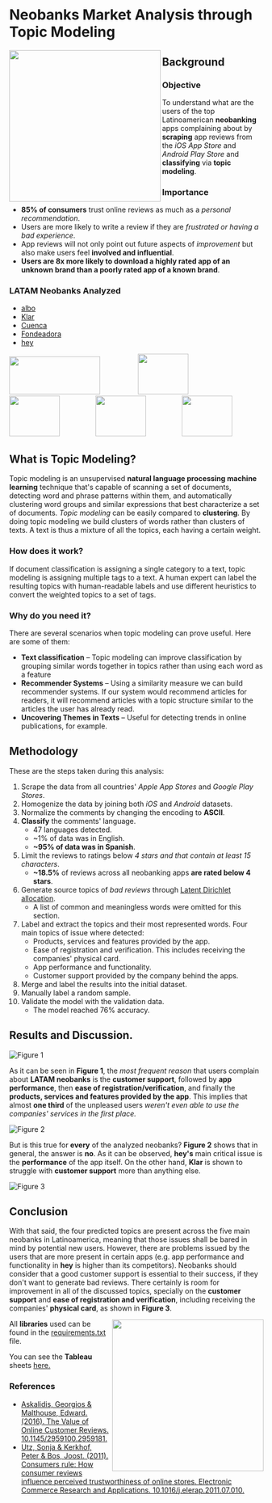 # Neobanks Market Analysis through Topic Modeling

<img src='https://github.com/rodrigocantu/neobanking-market-analysis/blob/main/graphics/NEO-BANKING_1.jpg'  width="300" height="300" align="left">

## Background

### Objective
To understand what are the users of the top Latinoamerican **neobanking** apps complaining about by **scraping** app reviews from the *iOS App Store* and *Android Play Store* and **classifying** via **topic modeling**.

### Importance
* **85% of consumers** trust online reviews as much as a *personal recommendation*.
* Users are more likely to write a review if they are *frustrated or having a bad experience*.
* App reviews will not only point out future aspects of _improvement_ but also make users feel **involved and influential**.
* **Users are 8x more likely to download a highly rated app of an unknown brand than a poorly rated app of a known brand**.

### LATAM Neobanks Analyzed
* [albo]('https://www.albo.mx/')
* [Klar]('https://www.klar.mx/')
* [Cuenca]('https://cuenca.com/')
* [Fondeadora]('https://fondeadora.com/')
* [hey]('https://www.heybanco.com/index')

<img src="https://github.com/rodrigocantu/neobanking-market-analysis/blob/main/graphics/albo-logo.jpg"  width="180" height="75"> &nbsp; &nbsp; &nbsp; &nbsp; &nbsp; &nbsp; &nbsp; &nbsp; &nbsp; <img src="https://github.com/rodrigocantu/neobanking-market-analysis/blob/main/graphics/cuenca-logo.png"  width="100" height="80"> &nbsp; &nbsp; &nbsp; &nbsp; &nbsp; &nbsp; &nbsp; &nbsp; &nbsp; <img src="https://github.com/rodrigocantu/neobanking-market-analysis/blob/main/graphics/klar-logo.png"  width="100" height="80">&nbsp; &nbsp; &nbsp; &nbsp; &nbsp; &nbsp; &nbsp; &nbsp; &nbsp; <img src="https://github.com/rodrigocantu/neobanking-market-analysis/blob/main/graphics/fondeadora-logo.jpg"  width="100" height="80">&nbsp; &nbsp; &nbsp; &nbsp; &nbsp; &nbsp; &nbsp; &nbsp; &nbsp; <img src="https://github.com/rodrigocantu/neobanking-market-analysis/blob/main/graphics/hey-logo.png"  width="100" height="80">

## What is Topic Modeling?
Topic modeling is an unsupervised **natural language processing machine learning** technique that's capable of scanning a set of documents, detecting word and phrase patterns within them, and automatically clustering word groups and similar expressions that best characterize a set of documents. *Topic modeling* can be easily compared to **clustering**. By doing topic modeling we build clusters of words rather than clusters of texts. A text is thus a mixture of all the topics, each having a certain weight.

### How does it work?
If document classification is assigning a single category to a text, topic modeling is assigning multiple tags to a text. A human expert can label the resulting topics with human-readable labels and use different heuristics to convert the weighted topics to a set of tags.

### Why do you need it?
There are several scenarios when topic modeling can prove useful. Here are some of them:
- **Text classification** – Topic modeling can improve classification by grouping similar words together in topics rather than using each word as a feature
- **Recommender Systems** – Using a similarity measure we can build recommender systems. If our system would recommend articles for readers, it will recommend articles with a topic structure similar to the articles the user has already read.
- **Uncovering Themes in Texts** – Useful for detecting trends in online publications, for example.

## Methodology
These are the steps taken during this analysis:
1. Scrape the data from all countries' *Apple App Stores* and *Google Play Stores*.
2. Homogenize the data by joining both *iOS* and *Android* datasets.
3. Normalize the comments by changing the encoding to **ASCII**.
4. **Classify** the comments' language.
    - 47 languages detected.
    - ~1% of data was in English.
    - **~95% of data was in Spanish**.
5. Limit the reviews to ratings below *4 stars and that contain at least 15 characters*.
    - **~18.5%** of reviews across all neobanking apps **are rated below 4 stars**.
6. Generate source topics of *bad reviews* through [Latent Dirichlet allocation]('https://en.wikipedia.org/wiki/Latent_Dirichlet_allocation').
    - A list of common and meaningless words were omitted for this section.
7. Label and extract the topics and their most represented words. Four main topics of issue where detected:
    - Products, services and features provided by the app.
    - Ease of registration and verification. This includes receiving the companies' physical card.
    - App performance and functionality.
    - Customer support provided by the company behind the apps.
8. Merge and label the results into the initial dataset.
9. Manually label a random sample.
10. Validate the model with the validation data.
    - The model reached 76% accuracy.

## Results and Discussion.

![Figure 1](https://github.com/rodrigocantu/neobanking-market-analysis/blob/main/graphics/figures/fig-1.png)

As it can be seen in **Figure 1**, the *most frequent reason* that users complain about **LATAM neobanks** is the **customer support**, followed by **app performance**, then **ease of registration/verification**, and finally the **products, services and features provided by the app**. This implies that almost **one third** of the unpleased users _weren't even able to use the companies' services in the first place._


![Figure 2](https://github.com/rodrigocantu/neobanking-market-analysis/blob/main/graphics/figures/fig-2.png)


But is this true for **every** of the analyzed neobanks? **Figure 2** shows that in general, the answer is **no**. As it can be observed, **hey's** main critical issue is the **performance** of the app itself. On the other hand, **Klar** is shown to struggle with **customer support** more than anything else.


![Figure 3](https://github.com/rodrigocantu/neobanking-market-analysis/blob/main/graphics/figures/fig-3.png)


## Conclusion
With that said, the four predicted topics are present across the five main neobanks in Latinoamerica, meaning that those issues shall be bared in mind by potential new users. However, there are problems issued by the users that are more present in certain apps (e.g. app performance and functionality in **hey** is higher than its competitors).
Neobanks should consider that a good customer support is essential to their success, if they don't want to generate bad reviews. There certainly is room for improvement in all of the discussed topics, specially on the **customer support** and **ease of registration and verification**,  including receiving the companies' **physical card**, as shown in **Figure 3**.

<img src='https://github.com/rodrigocantu/neobanking-market-analysis/blob/main/graphics/NEO-BANKING_2.jpg'  width="300" height="300" align="right">

All **libraries** used can be found in the [requirements.txt]('https://github.com/rodrigocantu/neobanking-market-analysis/blob/main/requirements.txt') file.

You can see the **Tableau** sheets [here.]('https://public.tableau.com/views/online-banks/Sheet1?:language=en&:display_count=y&:origin=viz_share_link')

### References
* [Askalidis, Georgios & Malthouse, Edward. (2016). The Value of Online Customer Reviews. 10.1145/2959100.2959181.]('https://www.researchgate.net/publication/305044577_The_Value_of_Online_Customer_Reviews')
* [Utz, Sonja & Kerkhof, Peter & Bos, Joost. (2011). Consumers rule: How consumer reviews influence perceived trustworthiness of online stores. Electronic Commerce Research and Applications. 10.1016/j.elerap.2011.07.010.]('https://www.researchgate.net/publication/251693484_Consumers_rule_How_consumer_reviews_influence_perceived_trustworthiness_of_online_stores')
